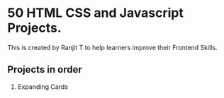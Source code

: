 # 50 HTML CSS and Javascript Projects.

This is created by Ranjit T to help learners improve their Frontend Skills.

## Projects in order

1. Expanding Cards
